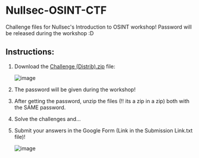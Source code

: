 # Nullsec-OSINT-CTF
Challenge files for Nullsec's Introduction to OSINT workshop! Password will be released during the workshop :D

## Instructions:
1. Download the [Challenge (Distrib).zip](https://github.com/Kairos-T/Nullsec-OSINT-CTF/blob/main/Challenges%20(Distrib).zip) file:
   
   ![image](https://github.com/Kairos-T/Nullsec-OSINT-CTF/assets/80029462/857ef1b4-a546-4cc0-a6cc-c91cd842f667)
  
2. The password will be given during the workshop!
3. After getting the password, unzip the files (!! its a zip in a zip) both with the SAME password.
4. Solve the challenges and...
5. Submit your answers in the Google Form (Link in the Submission Link.txt file)!
   
   ![image](https://github.com/Kairos-T/Nullsec-OSINT-CTF/assets/80029462/3ef16e55-e369-4a66-93c7-f80421318b9e)

